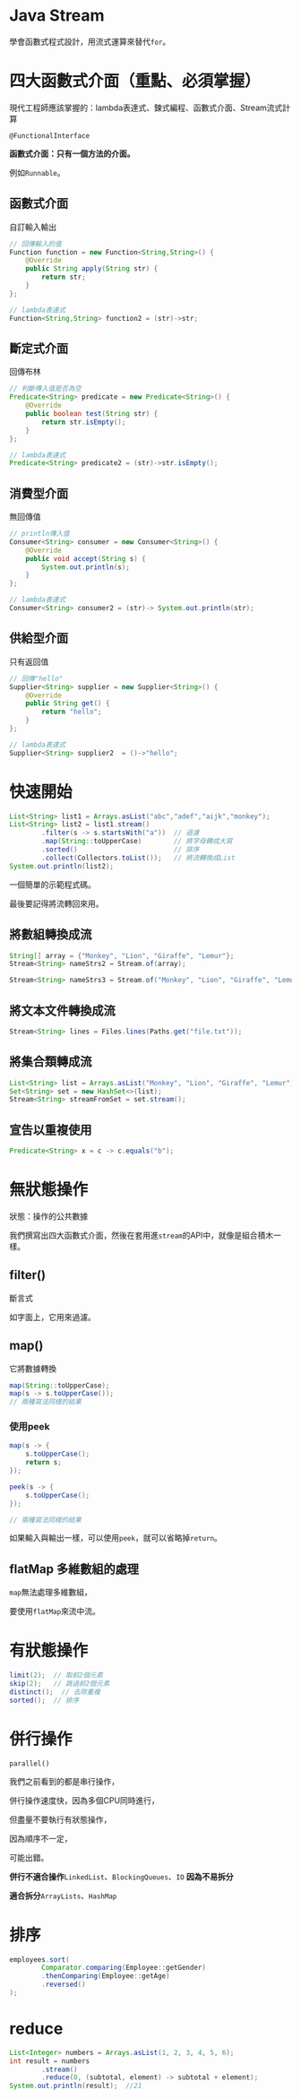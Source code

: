 # Java Stream

學會函數式程式設計，用流式運算來替代`for`。

# 四大函數式介面（重點、必須掌握）

現代工程師應該掌握的：lambda表達式、鍊式編程、函數式介面、Stream流式計算

`@FunctionalInterface`

**函數式介面：只有一個方法的介面。**

例如`Runnable`。

## 函數式介面

自訂輸入輸出

```java
// 回傳輸入的值
Function function = new Function<String,String>() {
    @Override
    public String apply(String str) {
        return str;
    }
};

// lambda表達式
Function<String,String> function2 = (str)->str;
```

## 斷定式介面

回傳布林

```java
// 判斷傳入值是否為空
Predicate<String> predicate = new Predicate<String>() {
    @Override
    public boolean test(String str) {
        return str.isEmpty();
    }
};

// lambda表達式
Predicate<String> predicate2 = (str)->str.isEmpty();
```

## 消費型介面

無回傳值

```java
// println傳入值
Consumer<String> consumer = new Consumer<String>() {
    @Override
    public void accept(String s) {
        System.out.println(s);
    }
};

// lambda表達式
Consumer<String> consumer2 = (str)-> System.out.println(str);
```

## 供給型介面

只有返回值

```java
// 回傳"hello"
Supplier<String> supplier = new Supplier<String>() {
    @Override
    public String get() {
        return "hello";
    }
};

// lambda表達式
Supplier<String> supplier2  = ()->"hello";
```

# 快速開始

```java
List<String> list1 = Arrays.asList("abc","adef","aijk","monkey");
List<String> list2 = list1.stream()
        .filter(s -> s.startsWith("a"))  // 過濾
        .map(String::toUpperCase)        // 將字母轉成大寫
        .sorted()                        // 排序
        .collect(Collectors.toList());   // 將流轉換成List
System.out.println(list2);
```

一個簡單的示範程式碼。

最後要記得將流轉回來用。

## 將數組轉換成流

```java
String[] array = {"Monkey", "Lion", "Giraffe", "Lemur"};
Stream<String> nameStrs2 = Stream.of(array);

Stream<String> nameStrs3 = Stream.of("Monkey", "Lion", "Giraffe", "Lemur");
```

## 將文本文件轉換成流

```java
Stream<String> lines = Files.lines(Paths.get("file.txt"));
```

## 將集合類轉成流


```java
List<String> list = Arrays.asList("Monkey", "Lion", "Giraffe", "Lemur");
Set<String> set = new HashSet<>(list);
Stream<String> streamFromSet = set.stream();
```

## 宣告以重複使用

```java
Predicate<String> x = c -> c.equals("b");
```

# 無狀態操作

狀態：操作的公共數據

我們撰寫出四大函數式介面，然後在套用進`stream`的API中，就像是組合積木一樣。

## filter()

斷言式

如字面上，它用來過濾。

## map()

它將數據轉換

```java
map(String::toUpperCase);
map(s -> s.toUpperCase());
// 兩種寫法同樣的結果
```

### 使用peek

```java
map(s -> {
    s.toUpperCase();
    return s;
});

peek(s -> {
    s.toUpperCase();
});

// 兩種寫法同樣的結果
```

如果輸入與輸出一樣，可以使用`peek`，就可以省略掉`return`。

## flatMap 多維數組的處理

`map`無法處理多維數組，

要使用`flatMap`來流中流。

# 有狀態操作

```java
limit(2);  // 取前2個元素
skip(2);   // 跳過前2個元素
distinct();  // 去除重複
sorted();  // 排序
```

# 併行操作

`parallel()`

我們之前看到的都是串行操作，

併行操作速度快，因為多個CPU同時進行，

但盡量不要執行有狀態操作，

因為順序不一定，

可能出錯。

**併行不適合操作**`LinkedList`、`BlockingQueues`、`IO` **因為不易拆分**

**適合拆分**`ArrayLists`、`HashMap`

# 排序

```java
employees.sort(
        Comparator.comparing(Employee::getGender)
        .thenComparing(Employee::getAge)
        .reversed()
);
```

# reduce

```java
List<Integer> numbers = Arrays.asList(1, 2, 3, 4, 5, 6);
int result = numbers
        .stream()
        .reduce(0, (subtotal, element) -> subtotal + element);
System.out.println(result);  //21
```


